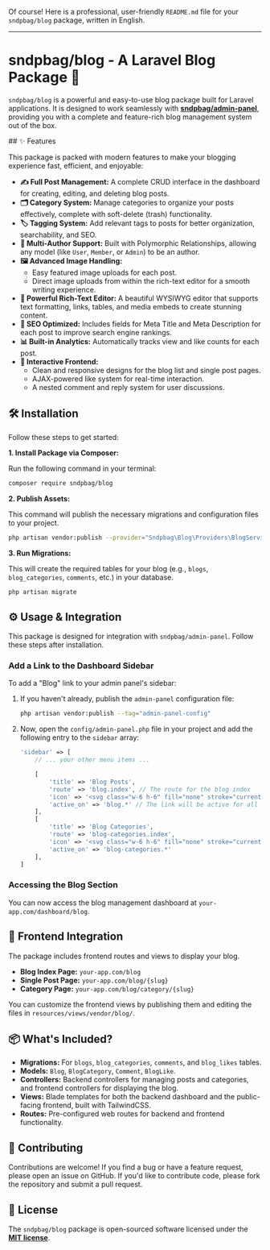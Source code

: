 Of course\! Here is a professional, user-friendly `README.md` file for your `sndpbag/blog` package, written in English.

-----

# sndpbag/blog - A Laravel Blog Package 📝

[](https://www.google.com/search?q=https://packagist.org/packages/sndpbag/blog)
[](https://www.google.com/search?q=https://packagist.org/packages/sndpbag/blog)
[](https://opensource.org/licenses/MIT)

`sndpbag/blog` is a powerful and easy-to-use blog package built for Laravel applications. It is designed to work seamlessly with **[sndpbag/admin-panel](https://packagist.org/packages/sndpbag/admin-panel)**, providing you with a complete and feature-rich blog management system out of the box.

 \#\# ✨ Features

This package is packed with modern features to make your blogging experience fast, efficient, and enjoyable:

  - **✍️ Full Post Management:** A complete CRUD interface in the dashboard for creating, editing, and deleting blog posts.
  - **🗂️ Category System:** Manage categories to organize your posts effectively, complete with soft-delete (trash) functionality.
  - **🏷️ Tagging System:** Add relevant tags to posts for better organization, searchability, and SEO.
  - **👤 Multi-Author Support:** Built with Polymorphic Relationships, allowing any model (like `User`, `Member`, or `Admin`) to be an author.
  - **🖼️ Advanced Image Handling:**
      - Easy featured image uploads for each post.
      - Direct image uploads from within the rich-text editor for a smooth writing experience.
  - **📝 Powerful Rich-Text Editor:** A beautiful WYSIWYG editor that supports text formatting, links, tables, and media embeds to create stunning content.
  - **🚀 SEO Optimized:** Includes fields for Meta Title and Meta Description for each post to improve search engine rankings.
  - **📊 Built-in Analytics:** Automatically tracks view and like counts for each post.
  - **💬 Interactive Frontend:**
      - Clean and responsive designs for the blog list and single post pages.
      - AJAX-powered like system for real-time interaction.
      - A nested comment and reply system for user discussions.

## 🛠️ Installation

Follow these steps to get started:

**1. Install Package via Composer:**

Run the following command in your terminal:

```bash
composer require sndpbag/blog
```

**2. Publish Assets:**

This command will publish the necessary migrations and configuration files to your project.

```bash
php artisan vendor:publish --provider="Sndpbag\Blog\Providers\BlogServiceProvider"
```

**3. Run Migrations:**

This will create the required tables for your blog (e.g., `blogs`, `blog_categories`, `comments`, etc.) in your database.

```bash
php artisan migrate
```

## ⚙️ Usage & Integration

This package is designed for integration with `sndpbag/admin-panel`. Follow these steps after installation.

### Add a Link to the Dashboard Sidebar

To add a "Blog" link to your admin panel's sidebar:

1.  If you haven't already, publish the `admin-panel` configuration file:

    ```bash
    php artisan vendor:publish --tag="admin-panel-config"
    ```

2.  Now, open the `config/admin-panel.php` file in your project and add the following entry to the `sidebar` array:

    ```php
    'sidebar' => [
        // ... your other menu items ...

        [
            'title' => 'Blog Posts',
            'route' => 'blog.index', // The route for the blog index
            'icon' => '<svg class="w-6 h-6" fill="none" stroke="currentColor" viewBox="0 0 24 24"><path stroke-linecap="round" stroke-linejoin="round" stroke-width="2" d="M12 6.253v13m0-13C10.832 5.477 9.246 5 7.5 5S4.168 5.477 3 6.253v13C4.168 18.477 5.754 18 7.5 18s3.332.477 4.5 1.253m0-13C13.168 5.477 14.754 5 16.5 5c1.746 0 3.332.477 4.5 1.253v13C19.832 18.477 18.246 18 16.5 18c-1.746 0-3.332.477-4.5 1.253"></path></svg>',
            'active_on' => 'blog.*' // The link will be active for all blog routes
        ],
        [
            'title' => 'Blog Categories',
            'route' => 'blog-categories.index',
            'icon' => '<svg class="w-6 h-6" fill="none" stroke="currentColor" viewBox="0 0 24 24"><path stroke-linecap="round" stroke-linejoin="round" stroke-width="2" d="M7 7h.01M7 3h5a2 2 0 012 2v14a2 2 0 01-2 2H7a2 2 0 01-2-2V5a2 2 0 012-2z"></path></svg>',
            'active_on' => 'blog-categories.*'
        ],
    ]
    ```

### Accessing the Blog Section

You can now access the blog management dashboard at `your-app.com/dashboard/blog`.

## 🎨 Frontend Integration

The package includes frontend routes and views to display your blog.

  - **Blog Index Page:** `your-app.com/blog`
  - **Single Post Page:** `your-app.com/blog/{slug}`
  - **Category Page:** `your-app.com/blog/category/{slug}`

You can customize the frontend views by publishing them and editing the files in `resources/views/vendor/blog/`.

## 📦 What's Included?

  - **Migrations:** For `blogs`, `blog_categories`, `comments`, and `blog_likes` tables.
  - **Models:** `Blog`, `BlogCategory`, `Comment`, `BlogLike`.
  - **Controllers:** Backend controllers for managing posts and categories, and frontend controllers for displaying the blog.
  - **Views:** Blade templates for both the backend dashboard and the public-facing frontend, built with TailwindCSS.
  - **Routes:** Pre-configured web routes for backend and frontend functionality.

## 🤝 Contributing

Contributions are welcome\! If you find a bug or have a feature request, please open an issue on GitHub. If you'd like to contribute code, please fork the repository and submit a pull request.

## 📜 License

The `sndpbag/blog` package is open-sourced software licensed under the **[MIT license](https://opensource.org/licenses/MIT)**.